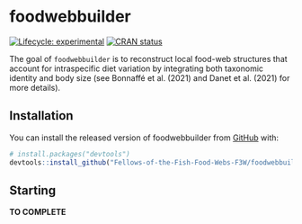 
<!-- README.md is generated from README.Rmd. Please edit that file -->

# foodwebbuilder

<!-- badges: start -->

[![Lifecycle:
experimental](https://img.shields.io/badge/lifecycle-experimental-orange.svg)](https://lifecycle.r-lib.org/articles/stages.html#experimental)
[![CRAN
status](https://www.r-pkg.org/badges/version/foodwebbuilder)](https://CRAN.R-project.org/package=foodwebbuilder)
<!-- badges: end -->

The goal of `foodwebbuilder` is to reconstruct local food-web structures
that account for intraspecific diet variation by integrating both
taxonomic identity and body size (see Bonnaffé et al. (2021) and Danet
et al. (2021) for more details).

## Installation

<!--You can install the released version of foodwebbuilder from [CRAN](https://CRAN.R-project.org) with:-->

<!--``` r-->

<!--install.packages("foodwebbuilder")-->

<!--```-->

<!--And the development version from [GitHub](https://github.com/) with:-->

You can install the released version of foodwebbuilder from
[GitHub](https://github.com/) with:

``` r
# install.packages("devtools")
devtools::install_github("Fellows-of-the-Fish-Food-Webs-F3W/foodwebbuilder")
```

## Starting

**TO COMPLETE**
